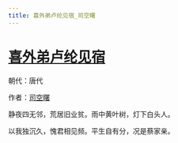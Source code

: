 ```yaml
---
title: 喜外弟卢纶见宿_司空曙
---
```


# [喜外弟卢纶见宿](http://so.gushiwen.org/view_15578.aspx)

朝代：唐代

作者：[司空曙](http://so.gushiwen.org/author_750.aspx)

静夜四无邻，荒居旧业贫。雨中黄叶树，灯下白头人。

以我独沉久，愧君相见频。平生自有分，况是蔡家亲。
